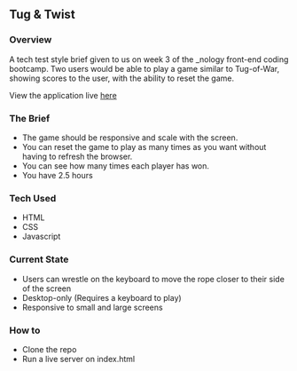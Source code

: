 ## Tug & Twist
### Overview
A tech test style brief given to us on week 3 of the _nology front-end coding bootcamp. Two users would be able to play a game similar to Tug-of-War, showing scores to the user, with the ability to reset the game.

View the application live [here](http://tugofwar.dforder.com)

### The Brief
- The game should be responsive and scale with the screen.
- You can reset the game to play as many times as you want without having to refresh the browser.
- You can see how many times each player has won.
- You have 2.5 hours

### Tech Used
- HTML
- CSS
- Javascript

### Current State
- Users can wrestle on the keyboard to move the rope closer to their side of the screen
- Desktop-only (Requires a keyboard to play)
- Responsive to small and large screens

### How to
- Clone the repo
- Run a live server on index.html
